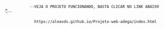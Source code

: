                --VEJA O PROJETO FUNCIONANDO, BASTA CLICAR NO LINK ABAIXO 👇--

                 https://aleavds.github.io/Projeto-web-adega/index.html
